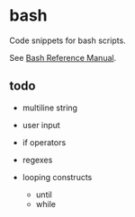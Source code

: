 # bash

Code snippets for bash scripts.

 See [Bash Reference Manual](https://www.gnu.org/software/bash/manual/html_node/index.html).

## todo

- multiline string
- user input
- if operators
- regexes

- looping constructs
  - until
  - while
